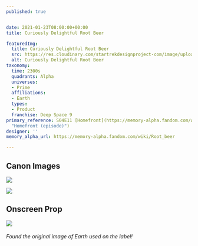 ```yaml
---
published: true


date: 2021-01-23T08:00:00+00:00
title: Curiously Delightful Root Beer

featuredImg:
  title: Curiously Delightful Root Beer
  src: https://res.cloudinary.com/startrekdesignproject-com/image/upload/v1611445044/RootBeer.png
  alt: Curiously Delightful Root Beer
taxonomy:
  time: 2300s
  quadrants: Alpha
  universes:
  - Prime
  affiliations:
  - Earth
  types:
  - Product
  franchise: Deep Space 9
primary_reference: S04E11 [Homefront](https://memory-alpha.fandom.com/wiki/Homefront_(episode)
  "Homefront (episode)")
designer: ''
memory_alpha_url: https://memory-alpha.fandom.com/wiki/Root_beer

---
```

## Canon Images

![](https://res.cloudinary.com/startrekdesignproject-com/image/upload/v1611445550/RootBeer-DS92.jpg)

![](https://res.cloudinary.com/startrekdesignproject-com/image/upload/v1611445550/RootBeer-DS91.jpg)

## Onscreen Prop

![](https://res.cloudinary.com/startrekdesignproject-com/image/upload/v1611445550/RootBeer_Prop.jpg)

###### Found the original image of Earth used on the label!